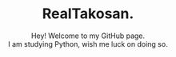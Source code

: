 <div align="center">
  <h1>RealTakosan.</h1>
  Hey! Welcome to my GitHub page. <br>
  I am studying Python, wish me luck on doing so.
</div>
